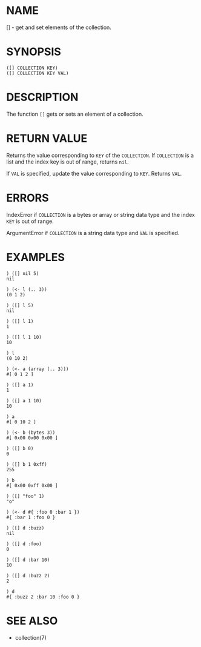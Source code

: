 # NAME
[] - get and set elements of the collection.

# SYNOPSIS

    ([] COLLECTION KEY)
    ([] COLLECTION KEY VAL)

# DESCRIPTION
The function `[]` gets or sets an element of a collection.

# RETURN VALUE
Returns the value corresponding to `KEY` of the `COLLECTION`. If `COLLECTION` is a list and the index key is out of range, returns `nil`.

If `VAL` is specified, update the value corresponding to `KEY`. Returns `VAL`.

# ERRORS
IndexError if `COLLECTION` is a bytes or array or string data type and the index `KEY` is out of range.

ArgumentError if `COLLECTION` is a string data type and `VAL` is specified.

# EXAMPLES

    ) ([] nil 5)
    nil

    ) (<- l (.. 3))
    (0 1 2)
    
    ) ([] l 5)
    nil
    
    ) ([] l 1)
    1
    
    ) ([] l 1 10)
    10
    
    ) l
    (0 10 2)

    ) (<- a (array (.. 3)))
    #[ 0 1 2 ]
    
    ) ([] a 1)
    1
    
    ) ([] a 1 10)
    10
    
    ) a
    #[ 0 10 2 ]

    ) (<- b (bytes 3))
    #[ 0x00 0x00 0x00 ]
    
    ) ([] b 0)
    0
    
    ) ([] b 1 0xff)
    255
    
    ) b
    #[ 0x00 0xff 0x00 ]

    ) ([] "foo" 1)
    "o"

    ) (<- d #{ :foo 0 :bar 1 })
    #{ :bar 1 :foo 0 }
    
    ) ([] d :buzz)
    nil
    
    ) ([] d :foo)
    0
    
    ) ([] d :bar 10)
    10
    
    ) ([] d :buzz 2)
    2
    
    ) d
    #{ :buzz 2 :bar 10 :foo 0 }

# SEE ALSO
- collection(7)
